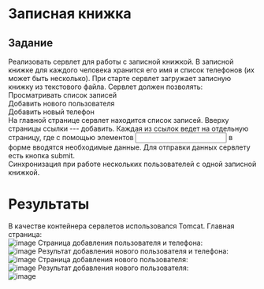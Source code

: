 # Записная книжка
## Задание 
Реализовать сервлет для работы с записной книжкой. В записной книжке для каждого человека хранится его имя и список телефонов (их может быть несколько). При старте сервлет загружает записную книжку из текстового файла. Сервлет должен позволять:  
Просматривать список записей  
Добавить нового пользователя  
Добавить новый телефон  
На главной странице сервлет находится список записей. Вверху страницы ссылки --- добавить. Каждая из ссылок ведет на отдельную страницу, где с помощью элементов <input type="text" name="username" /> в форме вводятся необходимые данные. Для отправки данных сервлету есть кнопка submit.  
Синхронизация при работе нескольких пользователей с одной записной книжкой.
# Результаты
В качестве контейнера сервлетов использовался Tomcat.
Главная страница:  
![image](https://github.com/user-attachments/assets/c8136050-b7e7-4b2a-bd31-08962b081bc2)
Страница добавления пользователя и телефона:  
![image](https://github.com/user-attachments/assets/a698cc68-6856-4786-9e21-cce013bce4fc)
Результат добавления нового пользователя и телефона:  
![image](https://github.com/user-attachments/assets/b6f893d5-32de-4272-9045-710d4edc72e8)
Страница добавления нового пользователя:  
![image](https://github.com/user-attachments/assets/c4faf1db-9b56-4f7c-82d9-4c13d354de17)
Результат добавления нового пользователя:  
![image](https://github.com/user-attachments/assets/f2a11087-4af8-4781-99a3-cc8c2e69259d)
